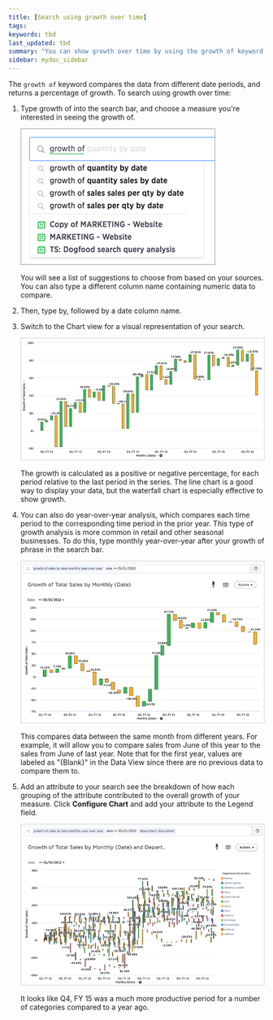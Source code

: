 ```yaml
---
title: [Search using growth over time]
tags:
keywords: tbd
last_updated: tbd
summary: "You can show growth over time by using the growth of keyword in your search. "
sidebar: mydoc_sidebar
---
```

The `growth of` keyword compares the data from different date periods, and returns a percentage of growth. To search using growth over time:

1. Type growth of into the search bar, and choose a measure you're interested in seeing the growth of.

     ![](/pages/images/growth_of_suggestions.png "Growth of suggestions")

    You will see a list of suggestions to choose from based on your sources. You can also type a different column name containing numeric data to compare.

2. Then, type by, followed by a date column name.
3. Switch to the Chart view for a visual representation of your search.

     ![](/pages/images/growth_of_waterfall_chart.png "Growth of  total sales waterfall chart")

    The growth is calculated as a positive or negative percentage, for each period relative to the last period in the series. The line chart is a good way to display your data, but the waterfall chart is especially effective to show growth.

4. You can also do year-over-year analysis, which compares each time period to the corresponding time period in the prior year. This type of growth analysis is more common in retail and other seasonal businesses. To do this, type monthly year-over-year after your growth of phrase in the search bar.

     ![](/pages/images/growth_of_year_over_year.png "Growth of by monthly year-over-year")

    This compares data between the same month from different years. For example, it will allow you to compare sales from June of this year to the sales from June of last year. Note that for the first year, values are labeled as "\{Blank\}" in the Data View since there are no previous data to compare them to.

5. Add an attribute to your search see the breakdown of how each grouping of the attribute contributed to the overall growth of your measure. Click **Configure Chart** and add your attribute to the Legend field.

     ![](/pages/images/growth_of_attribute_breakdown.png "Growth of broken up by category")

    It looks like Q4, FY 15 was a much more productive period for a number of categories compared to a year ago.
